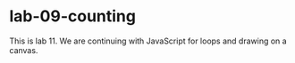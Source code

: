 # lab-09-counting

This is lab 11. We are continuing with JavaScript for loops and drawing on a canvas.